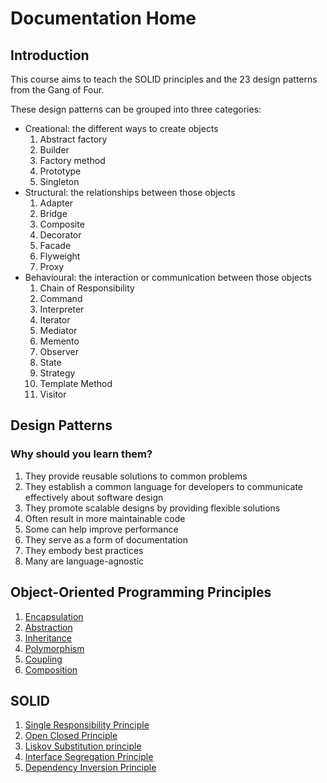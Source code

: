 # Documentation Home
## Introduction
This course aims to teach the SOLID principles and the 23 design patterns from the Gang of Four.

These design patterns can be grouped into three categories:
- Creational: the different ways to create objects
  1) Abstract factory
  2) Builder
  3) Factory method
  4) Prototype
  5) Singleton
- Structural: the relationships between those objects
  1) Adapter
  2) Bridge
  3) Composite
  4) Decorator
  5) Facade
  6) Flyweight
  7) Proxy
- Behavioural: the interaction or communication between those objects
  1) Chain of Responsibility
  2) Command
  3) Interpreter
  4) Iterator
  5) Mediator
  6) Memento
  7) Observer
  8) State
  9) Strategy
  10) Template Method
  11) Visitor

## Design Patterns
### Why should you learn them?
1) They provide reusable solutions to common problems
2) They establish a common language for developers to communicate effectively about software design
3) They promote scalable designs by providing flexible solutions
4) Often result in more maintainable code
5) Some can help improve performance
6) They serve as a form of documentation
7) They embody best practices
8) Many are language-agnostic

## Object-Oriented Programming Principles
1) [Encapsulation](/documentation/oop-principles/encapsulation.md)
2) [Abstraction](/documentation/oop-principles/abstraction.md)
3) [Inheritance](/documentation/oop-principles/inheritance.md)
4) [Polymorphism](/documentation/oop-principles/polymorphism.md)
5) [Coupling](/documentation/oop-principles/coupling.md)
6) [Composition](/documentation/oop-principles/composition.md)

## SOLID
1) [Single Responsibility Principle](/documentation/solid-principles/s.md)
2) [Open Closed Principle](/documentation/solid-principles/o.md)
3) [Liskov Substitution principle](/documentation/solid-principles/l.md)
4) [Interface Segregation Principle](/documentation/solid-principles/i.md)
5) [Dependency Inversion Principle](/documentation/solid-principles/d.md)